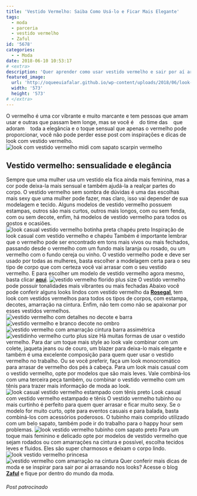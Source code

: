 ```yaml
---
title: 'Vestido Vermelho: Saiba Como Usá-lo e Ficar Mais Elegante'
tags:
  - moda
  - parceria
  - vestido vermelho
  - Zaful
id: '5678'
categories:
  - - Moda
date: 2018-06-10 10:53:17
# <extra>
description: 'Quer aprender como usar vestido vermelho e sair por aí arrasando com looks super lindos? Então confira nossas dicas e se inspire.'
featured_image: 
  url: 'http://oqueeuiafalar.github.io/wp-content/uploads/2018/06/look-vestido-vermelho-princesa.jpg'
  width: '573'
  height: '573'
# </extra>
---
```


O vermelho é uma cor vibrante e muito marcante e tem pessoas que amam usar e outras que passam bem longe, mas se você é    do time das    que adoram    toda a elegância e o toque sensual que apenas o vermelho pode proporcionar, você não pode perder esse post com inspirações e dicas de look com vestido vermelho. ![look com vestido vermelho midi com sapato scarpin vermelho](/wp-content/uploads/2018/06/look-vestido-vermelho-midi-com-sapato-vermelho.jpg "look com vestido vermelho midi com sapato scarpin vermelho")

## Vestido vermelho: sensualidade e elegância

Sempre que uma mulher usa um vestido ela fica ainda mais feminina, mas a cor pode deixa-la mais sensual e também ajudá-la a realçar partes do corpo. O vestido vermelho sem sombra de dúvidas é uma das escolhas mais sexy que uma mulher pode fazer, mas claro, isso vai depender de sua modelagem e tecido. Alguns modelos de vestido vermelho possuem estampas, outros são mais curtos, outros mais longos, com ou sem fenda, com ou sem decote, enfim, há modelos de vestido vermelho para todos os gostos e ocasiões. ![look casual vestido vermelho botinha preta chapéu preto](/wp-content/uploads/2018/06/look-casual-vestido-vermelho-botinha-preta-chapéu-preto.jpg "look casual vestido vermelho botinha preta chapéu preto") Inspiração de look casual com vestido vermelho e chapéu Também é importante lembrar que o vermelho pode ser encontrado em tons mais vivos ou mais fechados, passando desde o vermelho com um fundo mais laranja ou rosado, ou um vermelho com o fundo cereja ou vinho. O vestido vermelho pode e deve ser usado por todas as mulheres, basta escolher a modelagem certa para o seu tipo de corpo que com certeza você vai arrasar com o seu vestido vermelho. E para escolher um modelo de vestido vermelho agora mesmo, basta clicar [**aqui**](https://www.rosegal.com/red-dresses/shop/). ![vestido vermelho florido plus size](/wp-content/uploads/2018/06/vestido-vermelho-florido-plus-size.jpg "vestido vermelho florido plus size") O vestido vermelho pode possuir tonalidades mais vibrantes ou mais fechadas Abaixo você pode conferir alguns looks lindos com vestido vermelho da [**Rosegal**](https://www.rosegal.com), tem look com vestidos vermelhos para todos os tipos de corpos, com estampa, decotes, amarração na cintura. Enfim, não tem como não se apaixonar por esses vestidos vermelhos. ![vestido vermelho com detalhes no decote e barra](/wp-content/uploads/2018/06/vestido-vermelho-com-detalhes-no-decote-e-barra.jpg "vestido vermelho com detalhes no decote e barra") ![vestido vermelho e branco decote no ombro](/wp-content/uploads/2018/06/vestido-vermelho-e-branco-decote-no-ombro.jpg) ![vestido vermelho com amarração cintura barra assimétrica](/wp-content/uploads/2018/06/vestido-vermelho-com-amarração-cintura-barra-assimetrica.jpg "vestido vermelho com amarração cintura barra assimétrica") ![vestidinho vermelho curto plus size ](/wp-content/uploads/2018/06/vestidinho-com-menina-photoshopada.jpg "vestidinho vermelho curto plus size ") Há muitas formas de usar o vestido vermelho. Para dar um toque mais style ao look vale combinar com um colete, jaqueta jeans ou de couro, um blazer para deixa-lo mais elegante e também é uma excelente composição para quem quer usar o vestido vermelho no trabalho. Ou se você preferir, faça um look monocromático para arrasar de vermelho dos pés à cabeça. Para um look mais casual com o vestido vermelho, opte por modelos que são mais leves. Vale combiná-los com uma terceira peça também, ou combinar o vestido vermelho com um tênis para trazer mais informação de moda ao look. ![look casual vestido vermelho estampado com tênis preto](/wp-content/uploads/2018/06/look-casual-vestido-vermelho-estapado-com-tênis-preto.jpg "look casual vestido vermelho estampado com tênis preto") Look casual com vestido vermelho estampado e tênis O vestido vermelho tubinho ou mais curtinho é perfeito para quem quer arrasar e ficar muito sexy. Se o modelo for muito curto, opte para eventos casuais e para balada, basta combiná-los com acessórios poderosos. O tubinho mais comprido utilizado com um belo sapato, também pode ir do trabalho para o happy hour sem problemas. ![look vestido vermelho tubinho com sapato preto](/wp-content/uploads/2018/06/look-vestido-vermelho-tubinho-com-sapato-preto.jpg "look vestido vermelho tubinho com sapato preto") Para um toque mais feminino e delicado opte por modelos de vestido vermelho que sejam rodados ou com amarrações na cintura e possível, escolha tecidos leves e fluidos. Eles são super charmosos e deixam o corpo lindo. ![look vestido vermelho princesa](/wp-content/uploads/2018/06/look-vestido-vermelho-princesa.jpg "look vestido vermelho princesa") ![vestido vermelho com amarração na cintura](/wp-content/uploads/2018/06/vestido-vermelho-com-amarração-na-cintura.jpg "vestido vermelho com amarração na cintura") Quer conferir mais dicas de moda e se inspirar para sair por ai arrasando nos looks? Acesse o blog [**Zaful**](https://www.zaful.com/blog) e fique por dentro do mundo da moda.  

###### Post patrocinado
